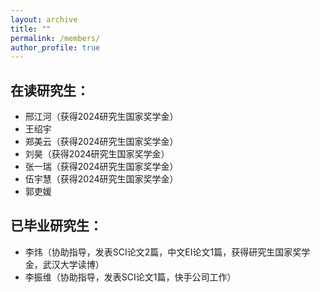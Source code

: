 ```yaml
---
layout: archive
title: ""
permalink: /members/
author_profile: true
---
```


## 在读研究生：

* 邢江河（获得2024研究生国家奖学金）
* 王绍宇
* 郑美云（获得2024研究生国家奖学金）
* 刘昊（获得2024研究生国家奖学金）
* 张一瑞（获得2024研究生国家奖学金）
* 伍宇慧（获得2024研究生国家奖学金）
* 郭吏媛

## 已毕业研究生：

* 李炜（协助指导，发表SCI论文2篇，中文EI论文1篇，获得研究生国家奖学金，武汉大学读博）
* 李振维（协助指导，发表SCI论文1篇，快手公司工作）

